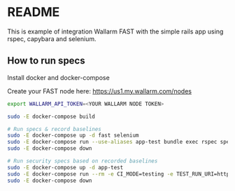 # README

This is example of integration Wallarm FAST with the simple rails app using rspec, capybara and selenium.

## How to run specs

Install docker and docker-compose

Create your FAST node here:
https://us1.my.wallarm.com/nodes

```sh
export WALLARM_API_TOKEN=<YOUR WALLARM NODE TOKEN>

sudo -E docker-compose build

# Run specs & record baselines
sudo -E docker-compose up -d fast selenium
sudo -E docker-compose run --use-aliases app-test bundle exec rspec spec/features/posts_spec.rb
sudo -E docker-compose down

# Run security specs based on recorded baselines
sudo -E docker-compose up -d app-test
sudo -E docker-compose run --rm -e CI_MODE=testing -e TEST_RUN_URI=http://app-test:3000 fast
sudo -E docker-compose down
```

